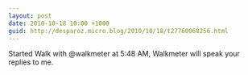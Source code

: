 ```yaml
---
layout: post
date: 2010-10-18 10:00 +1000
guid: http://desparoz.micro.blog/2010/10/18/t27760068256.html
---
```

Started Walk with @walkmeter at 5:48 AM, Walkmeter will speak your replies to me.
